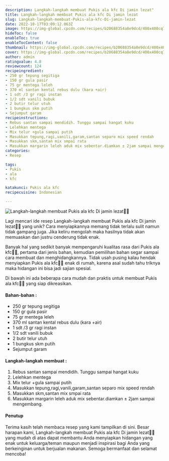 ```yaml
---
description: Langkah-langkah membuat Pukis ala kfc Di jamin lezat"
title: Langkah-langkah membuat Pukis ala kfc Di jamin lezat
slug: Langkah-langkah-membuat-Pukis-ala-kfc-Di-jamin-lezat
date: 2022-10-17T03:09:12.063Z
image: https://img-global.cpcdn.com/recipes/b20688354a8e9dcd/400x400cq70/photo.jpg
hideToc: false
enableToc: true
enableTocContent: false
thumbnail: https://img-global.cpcdn.com/recipes/b20688354a8e9dcd/400x400cq70/photo.jpg
cover: https://img-global.cpcdn.com/recipes/b20688354a8e9dcd/400x400cq70/photo.jpg
author: admin
ratingvalue: 4.8
reviewcount: 124
recipeingredient:
- 250 gr tepung segitiga
- 150 gr gula pasir
- 75 gr mentega leleh
- 370 ml santan kental rebus dulu (kara +air)
- 1 sdt /3 gr ragi instan
- 1/2 sdt vanili bubuk
- 2 butir telur utuh
- 1 bungkus skm putih
- Sejumput garam
recipeinstructions:
- Rebus santan sampai mendidih. Tunggu sampai hangat kuku
- Lelehkan mentega
- Mix telur +gula sampai putih
- Masukkan tepung,ragi,vanili,garam,santan separo mix speed rendah
- Masukkan skm,santan mix smpai rata
- Masukkan margarin leleh aduk mix sebentar.diamkan ± 2jam sampai mengembang.
categories:
- Resep

tags:
- Pukis
- ala
- kfc

katakunci: Pukis ala kfc
recipecuisine: Indonesian

---
```


![Langkah-langkah membuat Pukis ala kfc Di jamin lezat👩‍🍳](https://img-global.cpcdn.com/recipes/b20688354a8e9dcd/400x400cq70/photo.jpg)

Lagi mencari ide resep Langkah-langkah membuat Pukis ala kfc Di jamin lezat👩‍🍳 yang unik? Cara menyiapkannya memang tidak terlalu sulit namun tidak gampang juga. Jika keliru mengolah maka hasilnya tidak akan memuaskan dan justru cenderung tidak enak.

Banyak hal yang sedikit banyak mempengaruhi kualitas rasa dari Pukis ala kfc👩‍🍳, pertama dari jenis bahan, kemudian pemilihan bahan segar sampai cara membuat dan menghidangkannya. Tidak usah pusing kalau hendak menyiapkan Pukis ala kfc👩‍🍳 enak di rumah, karena asal sudah tahu triknya maka hidangan ini bisa jadi sajian spesial.

Di bawah ini ada beberapa cara mudah dan praktis untuk membuat Pukis ala kfc👩‍🍳 yang siap dikreasikan.

<!--inarticleads1-->

#### Bahan-bahan :

- 250 gr tepung segitiga
- 150 gr gula pasir
- 75 gr mentega leleh
- 370 ml santan kental rebus dulu (kara +air)
- 1 sdt /3 gr ragi instan
- 1/2 sdt vanili bubuk
- 2 butir telur utuh
- 1 bungkus skm putih
- Sejumput garam

<!--inarticleads2-->

#### Langkah-langkah membuat :

1. Rebus santan sampai mendidih. Tunggu sampai hangat kuku
1. Lelehkan mentega
1. Mix telur +gula sampai putih
1. Masukkan tepung,ragi,vanili,garam,santan separo mix speed rendah
1. Masukkan skm,santan mix smpai rata
1. Masukkan margarin leleh aduk mix sebentar.diamkan ± 2jam sampai mengembang.

#### Penutup

Terima kasih telah membaca resep yang kami tampilkan di sini. Besar harapan kami, Langkah-langkah membuat Pukis ala kfc Di jamin lezat👩‍🍳 yang mudah di atas dapat membantu Anda menyiapkan hidangan yang enak untuk keluarga/teman maupun menjadi inspirasi bagi Anda yang berkeinginan untuk berjualan makanan. Semoga bermanfaat dan selamat mencoba!